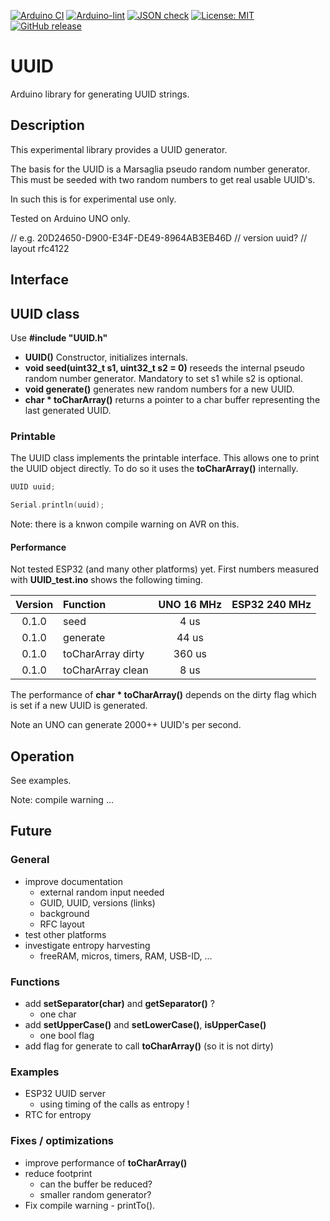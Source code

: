 
[![Arduino CI](https://github.com/RobTillaart/UUID/workflows/Arduino%20CI/badge.svg)](https://github.com/marketplace/actions/arduino_ci)
[![Arduino-lint](https://github.com/RobTillaart/UUID/actions/workflows/arduino-lint.yml/badge.svg)](https://github.com/RobTillaart/UUID/actions/workflows/arduino-lint.yml)
[![JSON check](https://github.com/RobTillaart/UUID/actions/workflows/jsoncheck.yml/badge.svg)](https://github.com/RobTillaart/UUID/actions/workflows/jsoncheck.yml)
[![License: MIT](https://img.shields.io/badge/license-MIT-green.svg)](https://github.com/RobTillaart/UUID/blob/master/LICENSE)
[![GitHub release](https://img.shields.io/github/release/RobTillaart/UUID.svg?maxAge=3600)](https://github.com/RobTillaart/UUID/releases)


# UUID

Arduino library for generating UUID strings.


## Description

This experimental library provides a UUID generator.

The basis for the UUID is a Marsaglia pseudo random number generator.
This must be seeded with two random numbers to get real usable UUID's.

In such this is for experimental use only.

Tested on Arduino UNO only.

// e.g. 20D24650-D900-E34F-DE49-8964AB3EB46D
// version uuid?
// layout  rfc4122


## Interface


## UUID class

Use **\#include "UUID.h"**

- **UUID()** Constructor, initializes internals.
- **void seed(uint32_t s1, uint32_t s2 = 0)** reseeds the internal 
pseudo random number generator.
Mandatory to set s1 while s2 is optional.
- **void generate()** generates new random numbers for a new UUID.
- **char \* toCharArray()** returns a pointer to a char buffer 
representing the last generated UUID.


### Printable 

The UUID class implements the printable interface.
This allows one to print the UUID object directly.
To do so it uses the **toCharArray()** internally.

```cpp
UUID uuid;

Serial.println(uuid);
```

Note: there is a knwon compile warning on AVR on this. 


#### Performance

Not tested ESP32 (and many other platforms) yet.
First numbers measured with **UUID_test.ino** shows the following timing.

| Version |  Function         |  UNO 16 MHz  |  ESP32 240 MHz  |
|:-------:|:------------------|:------------:|:---------------:|
| 0.1.0   | seed              |       4 us   |                 |
| 0.1.0   | generate          |      44 us   |                 |
| 0.1.0   | toCharArray dirty |     360 us   |                 |
| 0.1.0   | toCharArray clean |       8 us   |                 |

The performance of **char \* toCharArray()** depends on the dirty flag
which is set if a new UUID is generated.

Note an UNO can generate 2000++ UUID's per second.


## Operation

See examples.

Note: compile warning ...


## Future

### General

- improve documentation
  - external random input needed
  - GUID, UUID, versions (links)
  - background 
  - RFC layout
- test other platforms
- investigate entropy harvesting
  - freeRAM, micros, timers, RAM, USB-ID, ...

### Functions

- add **setSeparator(char)** and **getSeparator()** ?
  - one char
- add **setUpperCase()** and **setLowerCase()**, **isUpperCase()**
  - one bool flag 
- add flag for generate to call **toCharArray()** (so it is not dirty)

### Examples

- ESP32 UUID server 
  - using timing of the calls as entropy !
- RTC for entropy

### Fixes / optimizations

- improve performance of **toCharArray()**
- reduce footprint
  - can the buffer be reduced?
  - smaller random generator?
- Fix compile warning - printTo().


